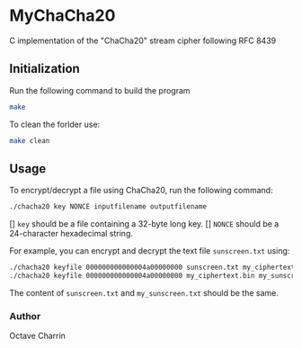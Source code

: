 # MyChaCha20
C implementation of the "ChaCha20" stream cipher following RFC 8439

## Initialization

Run the following command to build the program
```bash
make

```
To clean the forlder use:
```bash
make clean
```

## Usage

To encrypt/decrypt a file using ChaCha20, run the following command:

```bash
./chacha20 key NONCE inputfilename outputfilename
```
[] `key` should be a file containing a 32-byte long key.
[] `NONCE` should be a 24-character hexadecimal string.

For example, you can encrypt and decrypt the text file `sunscreen.txt` using:
```bash
./chacha20 keyfile 000000000000004a00000000 sunscreen.txt my_ciphertext.bin # encryption
./chacha20 keyfile 000000000000004a00000000 my_ciphertext.bin my_sunscreen.txt # decryption
```

The content of `sunscreen.txt` and `my_sunscreen.txt` should be the same.

### Author
Octave Charrin
